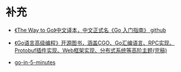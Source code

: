 # 补充


- [《The Way to Go》中文译本，中文正式名《Go 入门指南》 github](https://github.com/Unknwon/the-way-to-go_ZH_CN)


- [《Go语言高级编程》开源图书，涵盖CGO、Go汇编语言、RPC实现、Protobuf插件实现、Web框架实现、分布式系统等高阶主题(完稿)](https://github.com/chai2010/advanced-go-programming-book)



- [go-in-5-minutes](https://github.com/arschles/go-in-5-minutes)